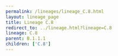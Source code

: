 ```yaml
---
permalink: /lineages/lineage_C.8.html
layout: lineage_page
title: Lineage C.8
redirect_to: ../lineage.html?lineage=C.8
lineage: C.8
parent: B.1.1.1
children: ['C.8']
---
```

